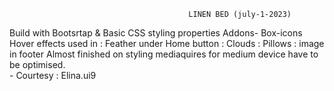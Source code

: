                                             
                                            LINEN BED (july-1-2023)

Build with Bootsrtap & Basic CSS styling properties
Addons-  Box-icons 
Hover effects used in : Feather under Home button
                      : Clouds
                      : Pillows
                      : image in footer
Almost finished on styling mediaquires for medium device have to be optimised.       
                                                                                  \- Courtesy : Elina.ui9               